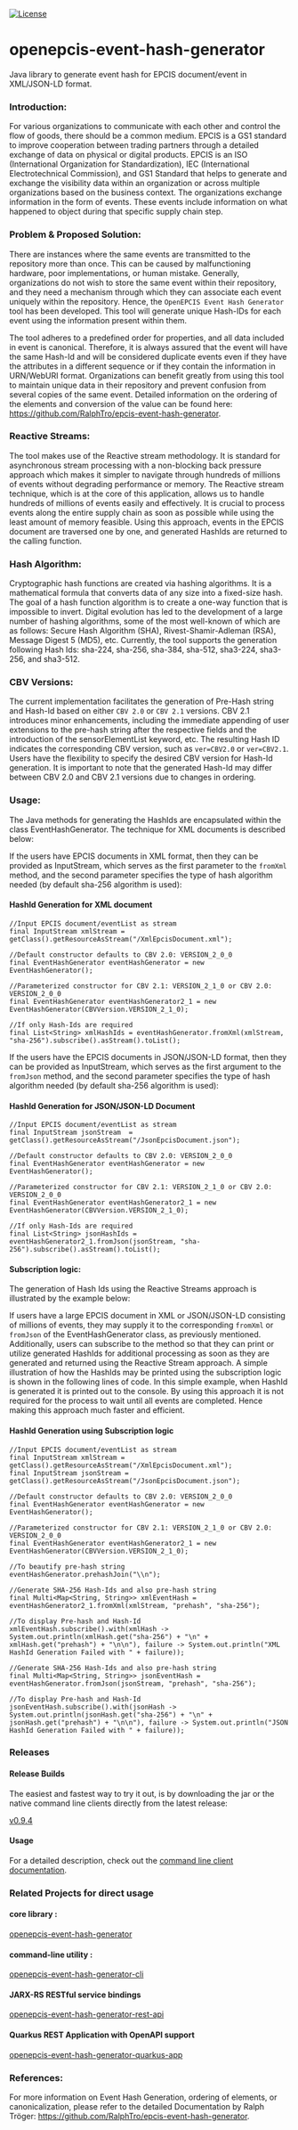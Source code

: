 [![License](https://img.shields.io/badge/License-Apache_2.0-blue.svg)](https://opensource.org/licenses/Apache-2.0)

# openepcis-event-hash-generator
Java library to generate event hash for EPCIS document/event in XML/JSON-LD format.

### Introduction:

For various organizations to communicate with each other and control the flow of goods, there should be a common medium. EPCIS is a GS1 standard to improve cooperation between trading partners through a detailed exchange of data on physical or digital products. EPCIS is an ISO (International Organization for Standardization), IEC (International Electrotechnical Commission), and GS1 Standard that helps to generate and exchange the visibility data within an organization or across multiple organizations based on the business context. The organizations exchange information in the form of events. These events include information on what happened to object during that specific supply chain step.

### Problem & Proposed Solution:

There are instances where the same events are transmitted to the repository more than once. This can be caused by malfunctioning hardware, poor implementations, or human mistake. Generally, organizations do not wish to store the same event within their repository, and they need a mechanism through which they can associate each event uniquely within the repository. Hence, the `OpenEPCIS Event Hash Generator` tool has been developed. This tool will generate unique Hash-IDs for each event using the information present within them.

The tool adheres to a predefined order for properties, and all data included in event is canonical. Therefore, it is always assured that the event will have the same Hash-Id and will be considered duplicate events even if they have the attributes in a different sequence or if they contain the information in URN/WebURI format. Organizations can benefit greatly from using this tool to maintain unique data in their repository and prevent confusion from several copies of the same event. Detailed information on the ordering of the elements and conversion of the value can be found here: https://github.com/RalphTro/epcis-event-hash-generator.

### Reactive Streams:

The tool makes use of the Reactive stream methodology. It is standard for asynchronous stream processing with a non-blocking back pressure approach which makes it simpler to
navigate through hundreds of millions of events without degrading performance or memory. The Reactive stream technique, which is at the core of this application, allows us to
handle hundreds of millions of events easily and effectively. It is crucial to process events along the entire supply chain as soon as possible while using the least amount of memory feasible. Using this approach, events in the EPCIS document are traversed one by one, and generated HashIds are returned to the calling function.

### Hash Algorithm:

Cryptographic hash functions are created via hashing algorithms. It is a mathematical formula that converts data of any size into a fixed-size hash. The goal of a hash function
algorithm is to create a one-way function that is impossible to invert. Digital evolution has led to the development of a large number of hashing algorithms, some of the most
well-known of which are as follows: Secure Hash Algorithm (SHA), Rivest-Shamir-Adleman (RSA), Message Digest 5 (MD5), etc. Currently, the tool supports the generation following Hash Ids: sha-224, 
sha-256, sha-384, sha-512, sha3-224, sha3-256, and sha3-512.

### CBV Versions:

The current implementation facilitates the generation of Pre-Hash string and Hash-Id based on either `CBV 2.0` or `CBV 2.1` versions. CBV 2.1 introduces minor enhancements, including the immediate 
appending of user extensions to the pre-hash string after the respective fields and the introduction of the sensorElementList keyword, etc. The resulting Hash ID indicates the corresponding CBV version, such as `ver=CBV2.0` or `ver=CBV2.1`. Users have the flexibility to specify the desired CBV version for Hash-Id generation. It is important to note that the generated Hash-Id may differ between CBV 2.0 and CBV 2.1 versions due to changes in ordering.

### Usage:
The Java methods for generating the HashIds are encapsulated within the class EventHashGenerator. The technique for XML documents is described below:

If the users have EPCIS documents in XML format, then they can be provided as InputStream, which serves as the first parameter to the `fromXml` method, and the second parameter
specifies the type of hash algorithm needed (by default sha-256 algorithm is used):

#### HashId Generation for XML document
```
//Input EPCIS document/eventList as stream
final InputStream xmlStream = getClass().getResourceAsStream("/XmlEpcisDocument.xml");

//Default constructor defaults to CBV 2.0: VERSION_2_0_0
final EventHashGenerator eventHashGenerator = new EventHashGenerator();

//Parameterized constructor for CBV 2.1: VERSION_2_1_0 or CBV 2.0: VERSION_2_0_0
final EventHashGenerator eventHashGenerator2_1 = new EventHashGenerator(CBVVersion.VERSION_2_1_0);

//If only Hash-Ids are required
final List<String> xmlHashIds = eventHashGenerator.fromXml(xmlStream, "sha-256").subscribe().asStream().toList();
```

If the users have the EPCIS documents in JSON/JSON-LD format, then they can be provided as InputStream, which serves as the first argument to the `fromJson` method, and the second
parameter specifies the type of hash algorithm needed (by default sha-256 algorithm is used):

#### HashId Generation for JSON/JSON-LD Document
```
//Input EPCIS document/eventList as stream
final InputStream jsonStream  = getClass().getResourceAsStream("/JsonEpcisDocument.json");

//Default constructor defaults to CBV 2.0: VERSION_2_0_0
final EventHashGenerator eventHashGenerator = new EventHashGenerator();

//Parameterized constructor for CBV 2.1: VERSION_2_1_0 or CBV 2.0: VERSION_2_0_0
final EventHashGenerator eventHashGenerator2_1 = new EventHashGenerator(CBVVersion.VERSION_2_1_0);

//If only Hash-Ids are required
final List<String> jsonHashIds = eventHashGenerator2_1.fromJson(jsonStream, "sha-256").subscribe().asStream().toList();
```

#### Subscription logic:

The generation of Hash Ids using the Reactive Streams approach is illustrated by the example below:

If users have a large EPCIS document in XML or JSON/JSON-LD consisting of millions of events, they may supply it to the corresponding `fromXml` or `fromJson` of the EventHashGenerator class, as previously mentioned. Additionally, users can subscribe to the method so that they can print or utilize generated HashIds for additional processing as soon as they are generated and returned using the Reactive Stream approach. A simple illustration of how the HashIds may be printed using the subscription logic is shown in the following lines of code. In this simple example, when HashId is generated it is printed out to the console. By using this approach it is not required for the process to wait until all events are completed. Hence making this approach much faster and efficient.

#### HashId Generation using Subscription logic
```
//Input EPCIS document/eventList as stream
final InputStream xmlStream = getClass().getResourceAsStream("/XmlEpcisDocument.xml");
final InputStream jsonStream = getClass().getResourceAsStream("/JsonEpcisDocument.json");

//Default constructor defaults to CBV 2.0: VERSION_2_0_0
final EventHashGenerator eventHashGenerator = new EventHashGenerator();

//Parameterized constructor for CBV 2.1: VERSION_2_1_0 or CBV 2.0: VERSION_2_0_0
final EventHashGenerator eventHashGenerator2_1 = new EventHashGenerator(CBVVersion.VERSION_2_1_0);

//To beautify pre-hash string
eventHashGenerator.prehashJoin("\\n");

//Generate SHA-256 Hash-Ids and also pre-hash string
final Multi<Map<String, String>> xmlEventHash = eventHashGenerator2_1.fromXml(xmlStream, "prehash", "sha-256");

//To display Pre-hash and Hash-Id
xmlEventHash.subscribe().with(xmlHash -> System.out.println(xmlHash.get("sha-256") + "\n" + xmlHash.get("prehash") + "\n\n"), failure -> System.out.println("XML HashId Generation Failed with " + failure));

//Generate SHA-256 Hash-Ids and also pre-hash string
final Multi<Map<String, String>> jsonEventHash = eventHashGenerator.fromJson(jsonStream, "prehash", "sha-256");

//To display Pre-hash and Hash-Id
jsonEventHash.subscribe().with(jsonHash -> System.out.println(jsonHash.get("sha-256") + "\n" + jsonHash.get("prehash") + "\n\n"), failure -> System.out.println("JSON HashId Generation Failed with " + failure));
```

### Releases

#### Release Builds

The easiest and fastest way to try it out, is by downloading the jar or the native command line clients directly from the latest release:

[v0.9.4](https://github.com/openepcis/openepcis-event-hash-generator/releases/tag/v0.9.4)

#### Usage

For a detailed description, check out the [command line client documentation](cli/README.md).

### Related Projects for direct usage

#### core library :
[openepcis-event-hash-generator](core)

#### command-line utility :
[openepcis-event-hash-generator-cli](cli)

#### JARX-RS RESTful service bindings
[openepcis-event-hash-generator-rest-api](rest-api)

#### Quarkus REST Application with OpenAPI support
[openepcis-event-hash-generator-quarkus-app](quarkus-app)

### References:
For more information on Event Hash Generation, ordering of elements, or canonicalization, please refer to the detailed Documentation by Ralph Tröger: https://github.com/RalphTro/epcis-event-hash-generator.
